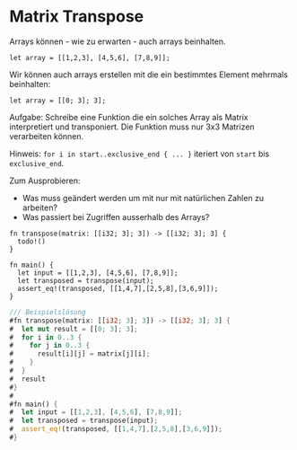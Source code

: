 # Matrix Transpose

Arrays können - wie zu erwarten - auch arrays beinhalten.

``let array = [[1,2,3], [4,5,6], [7,8,9]];``

Wir können auch arrays erstellen mit die ein bestimmtes Element mehrmals beinhalten:

``let array = [[0; 3]; 3];``

Aufgabe: Schreibe eine Funktion die ein solches Array als Matrix interpretiert und transponiert. Die Funktion muss nur 3x3 Matrizen verarbeiten können.

Hinweis: ``for i in start..exclusive_end { ... }`` iteriert von ``start`` bis ``exclusive_end``.

Zum Ausprobieren:
- Was muss geändert werden um mit nur mit natürlichen Zahlen zu arbeiten?
- Was passiert bei Zugriffen ausserhalb des Arrays?


```rust,ignore
fn transpose(matrix: [[i32; 3]; 3]) -> [[i32; 3]; 3] {
  todo!()
}

fn main() {
  let input = [[1,2,3], [4,5,6], [7,8,9]];
  let transposed = transpose(input);
  assert_eq!(transposed, [[1,4,7],[2,5,8],[3,6,9]]);
}
```

```rust
/// Beispielslösung
#fn transpose(matrix: [[i32; 3]; 3]) -> [[i32; 3]; 3] {
#  let mut result = [[0; 3]; 3];
#  for i in 0..3 {
#    for j in 0..3 {
#      result[i][j] = matrix[j][i];
#    }
#  }
#  result
#}
#
#fn main() {
#  let input = [[1,2,3], [4,5,6], [7,8,9]];
#  let transposed = transpose(input);
#  assert_eq!(transposed, [[1,4,7],[2,5,8],[3,6,9]]);
#}
```